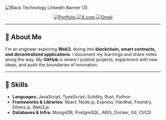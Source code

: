 
![Black Technology LinkedIn Banner (3)](https://github.com/user-attachments/assets/fb97b053-15e1-401c-9405-f3b01a3d7b75)

<div align="center">  
  <a href="https://saiphanindra.com">
    <img src="https://img.shields.io/badge/Portfolio-2962FF?style=for-the-badge&logo=globe&logoColor=FFFFFF" alt="Portfolio">
  </a>  
  <a href="https://x.com/phani_hash">
    <img src="https://img.shields.io/badge/X.com-111111?style=for-the-badge&logo=x&logoColor=FFFFFF" alt="X.com">
  </a>  
<a href="mailto:sai.phanindra.godavarthi@gmail.com">
  <img src="https://img.shields.io/badge/Gmail-EA4335?style=for-the-badge&logo=Gmail&logoColor=FFFFFF" alt="Gmail">
</a>
</div>  

---

## 👋 About Me  
I'm an engineer exploring **Web3**, diving into **blockchain, smart contracts, and decentralized applications**. I document my learnings and share notes along the way. My **GitHub** is where I publish projects, experiment with new ideas, and push the boundaries of innovation.  

---

## 🔧 Skills

- **Languages:** JavaScript, TypeScript, Solidity, Rust, Python  
- **Frameworks & Libraries:** React, Node.js, Express, Hardhat, Foundry, Ethers.js, Web3.js  
- **Databases & Infra:** MongoDB, PostgreSQL, AWS, Docker, Git, CI/CD


<!-- 
---

## 📌 Projects  
- **Ethereum Voting dApp** – A decentralized voting system built with Solidity & React  
- **NFT Minting Platform** – Smart contract + Web3 frontend to create and trade NFTs  
- **Gas Fee Optimizer** – A tool to estimate and optimize Ethereum transaction costs  
- **DeFi Yield Tracker** – A dashboard to track and compare DeFi protocol yields  
- **Blockchain Tools:** MetaMask, WalletConnect, The Graph, Chainlink, IPFS, Alchemy, Infura  
---

## 🚀 What I'm Learning  
- Blockchain fundamentals & decentralization  
- Writing and deploying smart contracts with Solidity  
- Using Hardhat, Foundry, and ethers.js for Web3 development  
- Exploring Layer 2 scaling solutions like Optimistic & ZK Rollups  
- Building full-stack dApps with Web3 integrations  

-->

<!-- BLOG-POST-LIST:START -->

<!-- BLOG-POST-LIST:END -->
